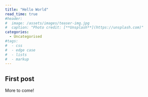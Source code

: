```yaml
---
title: "Hello World"
read_time: true
#header:
#  image: /assets/images/teaser-img.jpg
#  caption: "Photo credit: [**Unsplash**](https://unsplash.com)"
categories:
  - Uncategorised
#tags:
#  - css
#  - edge case
#  - lists
#  - markup
---
```


## First post

More to come!
